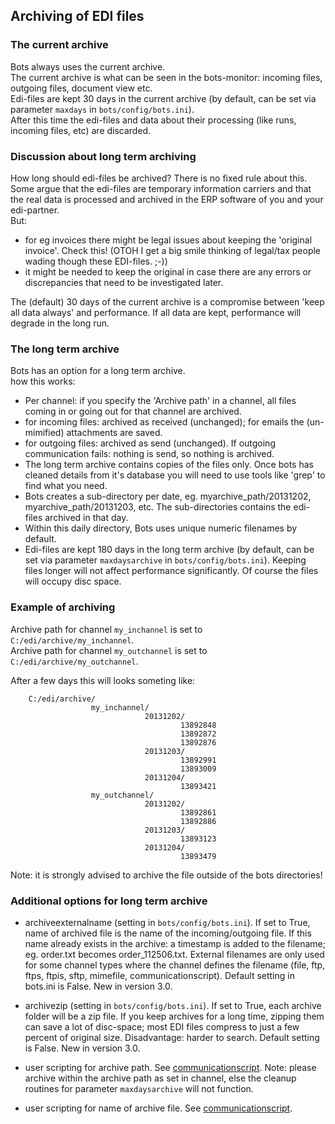 ## Archiving of EDI files 
### The current archive 
Bots always uses the current archive.  
The current archive is what can be seen in the bots-monitor: incoming
files, outgoing files, document view etc.  
Edi-files are kept 30 days in the current archive (by default, can be
set via parameter `maxdays` in `bots/config/bots.ini`).  
After this time the edi-files and data about their processing (like
runs, incoming files, etc) are discarded.


### Discussion about long term archiving

How long should edi-files be archived? There is no fixed rule about this.  
Some argue that the edi-files are temporary information carriers and
that the real data is processed and archived in the ERP software of you
and your edi-partner.  
But:

-   for eg invoices there might be legal issues about keeping the
    'original invoice'. Check this! (OTOH I get a big smile thinking of
    legal/tax people wading though these EDI-files. ;-))
-   it might be needed to keep the original in case there are any errors
    or discrepancies that need to be investigated later.

The (default) 30 days of the current archive is a compromise between
'keep all data always' and performance. If all data are kept,
performance will degrade in the long run.


### The long term archive
Bots has an option for a long term archive.  
how this works:

-   Per channel: if you specify the 'Archive path' in a channel, all
    files coming in or going out for that channel are archived.
-   for incoming files: archived as received (unchanged); for emails the
    (un-mimified) attachments are saved.
-   for outgoing files: archived as send (unchanged). If outgoing
    communication fails: nothing is send, so nothing is archived.
-   The long term archive contains copies of the files only. Once bots
    has cleaned details from it's database you will need to use tools
    like 'grep' to find what you need.
-   Bots creates a sub-directory per date, eg. myarchive\_path/20131202,
    myarchive\_path/20131203, etc. The sub-directories contains the
    edi-files archived in that day.
-   Within this daily directory, Bots uses unique numeric filenames by
    default.
-   Edi-files are kept 180 days in the long term archive (by default,
    can be set via parameter `maxdaysarchive` in
    `bots/config/bots.ini`). Keeping files longer will not affect
    performance significantly. Of course the files will occupy disc
    space.


### Example of archiving
Archive path for channel `my_inchannel` is set to `C:/edi/archive/my_inchannel`.  
Archive path for channel `my_outchannel` is set to `C:/edi/archive/my_outchannel`.  

After a few days this will looks someting like:
```
    C:/edi/archive/
                  my_inchannel/
                              20131202/
                                      13892848
                                      13892872
                                      13892876
                              20131203/
                                      13892991
                                      13893009
                              20131204/
                                      13893421
                  my_outchannel/
                              20131202/
                                      13892861
                                      13892886
                              20131203/
                                      13893123
                              20131204/
                                      13893479
```
Note: it is strongly advised to archive the file outside of the bots
directories!



### Additional options for long term archive

- archiveexternalname (setting in `bots/config/bots.ini`). If set to True,
  name of archived file is the name of the incoming/outgoing file. If this
  name already exists in the archive: a timestamp is added to the
  filename; eg. order.txt becomes order\_112506.txt. External filenames
  are only used for some channel types where the channel defines the
  filename (file, ftp, ftps, ftpis, sftp, mimefile, communicationscript).
  Default setting in bots.ini is False. New in version 3.0.

- archivezip (setting in `bots/config/bots.ini`). If set to True, each
  archive folder will be a zip file. If you keep archives for a long time,
  zipping them can save a lot of disc-space; most EDI files compress to
  just a few percent of original size. Disadvantage: harder to search.
  Default setting is False. New in version 3.0.

- user scripting for archive path. See
  [communicationscript](ChannelsScripting.md). Note: please archive within
  the archive path as set in channel, else the cleanup routines for
  parameter `maxdaysarchive` will not function.

- user scripting for name of archive file. See
  [communicationscript](ChannelsScripting.md).


